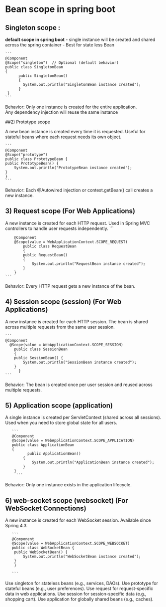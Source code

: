 # Bean scope in spring boot

## Singleton scope : 

  __default scope in spring boot__
    - single instance will be created and shared across the spring container
	- Best for state less Bean
	
	``` 
	@Component
	@Scope("singleton")  // Optional (default behavior)
	public class SingletonBean 
	{
	      public SingletonBean() 
	      {
	        System.out.println("SingletonBean instance created");
	      }
     }
    ```
   Behavior:
   Only one instance is created for the entire application.  
   Any dependency injection will reuse the same instance
   

##2) Prototype scope

   A new bean instance is created every time it is requested.
   Useful for stateful beans where each request needs its own object.
    
    ```
    @Component
    @Scope("prototype")
    public class PrototypeBean {
    public PrototypeBean() {
        System.out.println("PrototypeBean instance created");
    }
    }
    ```
    
  Behavior: Each @Autowired injection or context.getBean() call creates a new instance.
  
## 3) Request scope  (For Web Applications)

   A new instance is created for each HTTP request.
   Used in Spring MVC controllers to handle user requests independently.
    ```
    
	    @Component
	    @Scope(value = WebApplicationContext.SCOPE_REQUEST)
		    public class RequestBean 
		    {
		    public RequestBean() 
		    {
		        System.out.println("RequestBean instance created");
		    }
	    }
    ```
    
  Behavior: Every HTTP request gets a new instance of the bean.

## 4) Session scope (session) (For Web Applications)
   A new instance is created for each HTTP session.
   The bean is shared across multiple requests from the same user session.
	
	```
	@Component
      @Scope(value = WebApplicationContext.SCOPE_SESSION)
	    public class SessionBean 
	    {
	    public SessionBean() {
	        System.out.println("SessionBean instance created");
	    }
          }
	```
	
   Behavior:
   The bean is created once per user session and reused across multiple requests.
	
## 5) Application scope (application)

   A single instance is created per ServletContext (shared across all sessions).
   Used when you need to store global state for all users.
   
	   ```
	   @Component
	   @Scope(value = WebApplicationContext.SCOPE_APPLICATION)
	   public class ApplicationBean 
	   {
	          public ApplicationBean() 
		    {
		        System.out.println("ApplicationBean instance created");
		    }
	    }
	     ```
	     
   Behavior: Only one instance exists in the application lifecycle.
    
## 6) web-socket scope (websocket) (For WebSocket Connections)

   A new instance is created for each WebSocket session.
   Available since Spring 4.3.
   
	   ```
	   @Component
	   @Scope(value = WebApplicationContext.SCOPE_WEBSOCKET)
	   public class WebSocketBean {
	    public WebSocketBean() {
	        System.out.println("WebSocketBean instance created");
	    }
	    }
	   
	   ```
   
   Use singleton for stateless beans (e.g., services, DAOs).
   Use prototype for stateful beans (e.g., user preferences).
   Use request for request-specific data in web applications.
   Use session for session-specific data (e.g., shopping cart).
   Use application for globally shared beans (e.g., caches).
   